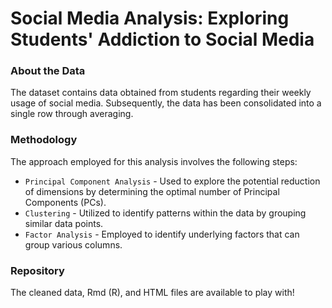 # Social Media Analysis: Exploring Students' Addiction to Social Media 

### About the Data
The dataset contains data obtained from students regarding their weekly usage of social media. Subsequently, the data has been consolidated into a single row through averaging.

### Methodology
The approach employed for this analysis involves the following steps:

* `Principal Component Analysis` - Used to explore the potential reduction of dimensions by determining the optimal number of Principal Components (PCs).
* `Clustering` - Utilized to identify patterns within the data by grouping similar data points.
* `Factor Analysis` - Employed to identify underlying factors that can group various columns.

### Repository 
The cleaned data, Rmd (R), and HTML files are available to play with!








